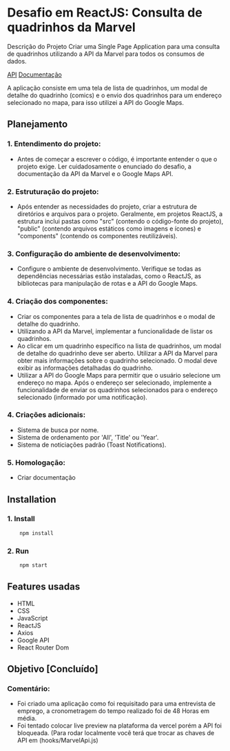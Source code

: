 # Desafio em ReactJS: Consulta de quadrinhos da Marvel

Descrição do Projeto
Criar uma Single Page Application para uma consulta de quadrinhos utilizando a API da Marvel para todos os consumos de dados.

[API](https://developer.marvel.com)
[Documentação](https://developer.marvel.com/docs)

A aplicação consiste em uma tela de lista de quadrinhos, um modal de detalhe do quadrinho (comics) e o envio dos quadrinhos para um endereço selecionado no mapa, para isso utilizei a API do Google Maps.

## Planejamento

### 1. Entendimento do projeto:
- Antes de começar a escrever o código, é importante entender o que o projeto exige. Ler cuidadosamente o enunciado do desafio, a documentação da API da Marvel e o Google Maps API.

### 2. Estruturação do projeto:
- Após entender as necessidades do projeto, criar a estrutura de diretórios e arquivos para o projeto. Geralmente, em projetos ReactJS, a estrutura inclui pastas como "src" (contendo o código-fonte do projeto), "public" (contendo arquivos estáticos como imagens e ícones) e "components" (contendo os componentes reutilizáveis).

### 3. Configuração do ambiente de desenvolvimento:
- Configure o ambiente de desenvolvimento. Verifique se todas as dependências necessárias estão instaladas, como o ReactJS, as bibliotecas para manipulação de rotas e a API do Google Maps.

### 4. Criação dos componentes:
- Criar os componentes para a tela de lista de quadrinhos e o modal de detalhe do quadrinho.
- Utilizando a API da Marvel, implementar a funcionalidade de listar os quadrinhos.
- Ao clicar em um quadrinho específico na lista de quadrinhos, um modal de detalhe do quadrinho deve ser aberto. Utilizar a API da Marvel para obter mais informações sobre o quadrinho selecionado. O modal deve exibir as informações detalhadas do quadrinho.
- Utilizar a API do Google Maps para permitir que o usuário selecione um endereço no mapa. Após o endereço ser selecionado, implemente a funcionalidade de enviar os quadrinhos selecionados para o endereço selecionado (informado por uma notificação).

### 4. Criações adicionais:
 - Sistema de busca por nome.
 - Sistema de ordenamento por 'All', 'Title' ou 'Year'.
 - Sistema de noticiações padrão (Toast Notifications).

### 5. Homologação:
- Criar documentação
## Installation

### 1. Install

```bash
    npm install
```
### 2. Run

```bash
    npm start
```
## Features usadas

- HTML
- CSS
- JavaScript
- ReactJS
- Axios
- Google API
- React Router Dom
## Objetivo [Concluído]

### Comentário:
- Foi criado uma aplicação como foi requisitado para uma entrevista de emprego, a cronometragem do tempo realizado foi de 48 Horas em média.
- Foi tentado colocar live preview na plataforma da vercel porém a API foi bloqueada. (Para rodar localmente você terá que trocar as chaves de API em (hooks/MarvelApi.js)

